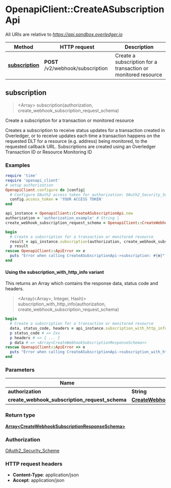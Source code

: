 # OpenapiClient::CreateASubscriptionApi

All URIs are relative to *https://api.sandbox.overledger.io*

| Method | HTTP request | Description |
| ------ | ------------ | ----------- |
| [**subscription**](CreateASubscriptionApi.md#subscription) | **POST** /v2/webhook/subscription | Create a subscription for a transaction or monitored resource  |


## subscription

> <Array<CreateWebhookSubscriptionResponseSchema>> subscription(authorization, create_webhook_subscription_request_schema)

Create a subscription for a transaction or monitored resource 

Creates a subscription to receive status updates for a transaction created in Overledger, or to receive updates each time a transaction happens on the requested DLT for a resource (e.g. address) being monitored, to the requested callback URL.  Subscriptions are created using an Overledger Transaction ID or Resource Monitoring ID

### Examples

```ruby
require 'time'
require 'openapi_client'
# setup authorization
OpenapiClient.configure do |config|
  # Configure OAuth2 access token for authorization: OAuth2_Security_Scheme
  config.access_token = 'YOUR ACCESS TOKEN'
end

api_instance = OpenapiClient::CreateASubscriptionApi.new
authorization = 'authorization_example' # String | 
create_webhook_subscription_request_schema = OpenapiClient::CreateWebhookSubscriptionRequestSchema.new # CreateWebhookSubscriptionRequestSchema | 

begin
  # Create a subscription for a transaction or monitored resource 
  result = api_instance.subscription(authorization, create_webhook_subscription_request_schema)
  p result
rescue OpenapiClient::ApiError => e
  puts "Error when calling CreateASubscriptionApi->subscription: #{e}"
end
```

#### Using the subscription_with_http_info variant

This returns an Array which contains the response data, status code and headers.

> <Array(<Array<CreateWebhookSubscriptionResponseSchema>>, Integer, Hash)> subscription_with_http_info(authorization, create_webhook_subscription_request_schema)

```ruby
begin
  # Create a subscription for a transaction or monitored resource 
  data, status_code, headers = api_instance.subscription_with_http_info(authorization, create_webhook_subscription_request_schema)
  p status_code # => 2xx
  p headers # => { ... }
  p data # => <Array<CreateWebhookSubscriptionResponseSchema>>
rescue OpenapiClient::ApiError => e
  puts "Error when calling CreateASubscriptionApi->subscription_with_http_info: #{e}"
end
```

### Parameters

| Name | Type | Description | Notes |
| ---- | ---- | ----------- | ----- |
| **authorization** | **String** |  |  |
| **create_webhook_subscription_request_schema** | [**CreateWebhookSubscriptionRequestSchema**](CreateWebhookSubscriptionRequestSchema.md) |  |  |

### Return type

[**Array&lt;CreateWebhookSubscriptionResponseSchema&gt;**](CreateWebhookSubscriptionResponseSchema.md)

### Authorization

[OAuth2_Security_Scheme](../README.md#OAuth2_Security_Scheme)

### HTTP request headers

- **Content-Type**: application/json
- **Accept**: application/json

